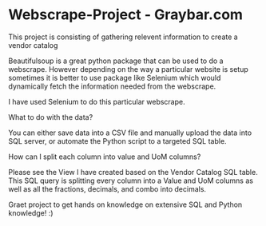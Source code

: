 # Webscrape-Project - Graybar.com

This project is consisting of gathering relevent information to create a vendor catalog

Beautifulsoup is a great python package that can be used to do a webscrape. However depending on the way a particular website is setup sometimes it is better to use package like Selenium which would dynamically fetch the information needed from the webscrape. 

I have used Selenium to do this particular webscrape. 

What to do with the data?

You can either save data into a CSV file and manually upload the data into SQL server, or automate the Python script to a targeted SQL table.

How can I split each column into value and UoM columns?

Please see the View I have created based on the Vendor Catalog SQL table. This SQL query is splitting every column into a Value and UoM columns as well as all the fractions, decimals, and combo into decimals.


Graet project to get hands on knowledge on extensive SQL and Python knowledge! :)
